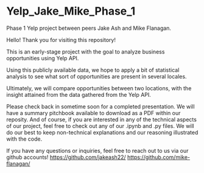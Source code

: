 # Yelp_Jake_Mike_Phase_1
Phase 1 Yelp project between peers Jake Ash and Mike Flanagan.

Hello! Thank you for visiting this repository!

This is an early-stage project with the goal to analyze business opportunities using Yelp API.

Using this publicly available data, we hope to apply a bit of statistical analysis to see what sort of opportunities are present in several locales.

Ultimately, we will compare opportunities between two locations, with the insight attained from the data gathered from the Yelp API.

Please check back in sometime soon for a completed presentation. We will have a summary pitchbook available to download as a PDF within our reposity. 
And of course, if you are interested in any of the technical aspects of our project, feel free to check out any of our .ipynb and .py files.
We will do our best to keep non-technical explanations and our reasoning illustrated with the code. 

If you have any questions or inquiries, feel free to reach out to us via our github accounts!
https://github.com/jakeash22/
https://github.com/mike-flanagan/
